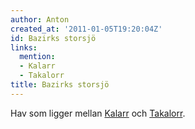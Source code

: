 ```yaml
---
author: Anton
created_at: '2011-01-05T19:20:04Z'
id: Bazirks storsjö
links:
  mention:
  - Kalarr
  - Takalorr
title: Bazirks storsjö
---
```


Hav som ligger mellan [Kalarr] och [Takalorr].

  [Kalarr]: Kalarr
  [Takalorr]: Takalorr
